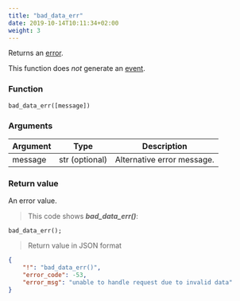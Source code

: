 ```yaml
---
title: "bad_data_err"
date: 2019-10-14T10:11:34+02:00
weight: 3
---
```


Returns an [error](../../data-types/error-type).

This function does *not* generate an [event](../../events).

### Function
`bad_data_err([message])`

### Arguments
Argument | Type | Description
-------- | ---- | -----------
message | str (optional) | Alternative error message.

### Return value
An error value.

> This code shows ***bad_data_err()***:

```thingsdb,json_response
bad_data_err();
```

> Return value in JSON format

```json
{
    "!": "bad_data_err()",
    "error_code": -53,
    "error_msg": "unable to handle request due to invalid data"
}
```
